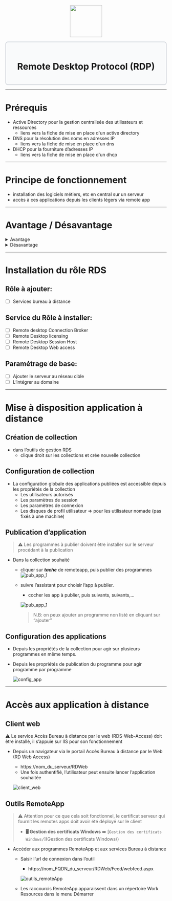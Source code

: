 <div align="center">
  <p align="center">
    <a href="#">
      <img src="https://play-lh.googleusercontent.com/Nn5OzrekbafVDffAGtd_PIivfJCYKJQh9LvQgN8N5kQtLFTwcSh2czK8SmlOnjneaNw" height="100px" />
    </a>
  </p>
</div>

<div style="border: 2px solid #d1d5db; padding: 20px; border-radius: 8px; background-color: #f9fafb;">
  <h1 align="center">Remote Desktop Protocol (RDP)</h1>
</div>

---
# Prérequis

- Active Directory pour la gestion centralisée des utilisateurs et ressources
    - liens vers la fiche de mise en place d'un active directory
- DNS pour la résolution des noms en adresses IP
    - liens vers la fiche de mise en place d'un dns
- DHCP pour la fourniture d’adresses IP
    - liens vers la fiche de mise en place d'un dhcp
---
# Principe de fonctionnement

- installation des logiciels métiers, etc en central sur un serveur
- accès à ces applications depuis les clients légers via remote app
---
# Avantage / Désavantage
   <details>
    <summary>Avantage</summary>
    
   - **Réduction des coûts** d’acquisition du matériel et de maintenance, et de consommation énergétique
    - **Amélioration de la qualité de service**, car simplification du support et du déploiement
   - **Réponse à des contraintes spécifiques**: desserte réseau limitée, milieux hostiles
   - **Accroitre la sécurité** de l’infrastructure en limitant les données locales et la propagation des virus
   </details>
   <details>
    <summary>Désavantage</summary>
    
   - **Augmentation de la criticité des serveurs**. L’incidence de l’indisponibilité de serveurs peut être accrue.
   - **Dépendance à la qualité du réseau** (disponibilité et fiablilité)
   </details>

---
# Installation du rôle RDS
## Rôle à ajouter:

- [ ] Services bureau à distance

## Service du Rôle à installer:

- [ ] Remote desktop Connection Broker
- [ ] Remote Desktop licensing
- [ ] Remote Desktop Session Host
- [ ] Remote Desktop Web access

## Paramétrage de base: 

- [ ] Ajouter le serveur au réseau cible
- [ ] L’intégrer au domaine

---
# Mise à disposition application à distance

## Création de collection

- dans l’outils de gestion RDS
    - clique droit sur les collections et crée nouvelle collection

## Configuration de collection

- La configuration globale des applications publiées est accessible depuis les propriétés de la collection
    - Les utilisateurs autorisés
    - Les paramètres de session
    - Les paramètres de connexion
    - Les disques de profil utilisateur ⇒ pour les utilisateur nomade (pas fixés à une machine)

## Publication d’application
>⚠️ Les programmes à publier doivent être installer sur le serveur procédant à la publication


- Dans la collection souhaité
    - cliquer sur ***tache*** de remoteapp, puis publier des programmes  
        ![pub_app_1](https://gitea.maxflix.xyz/Ichbine/Wiki_Info/raw/branch/main/Windows/Gestion%20serveurs/images/pub_app_1.png)  
    - suivre l’assistant pour choisir l’app à publier.
        - cocher les app à publier, puis suivants, suivants,…
        
        ![pub_app_1](https://gitea.maxflix.xyz/Ichbine/Wiki_Info/raw/branch/main/Windows/Gestion%20serveurs/images/pub_app_2.png)
        
        > N.B: on peux ajouter un programme non listé en cliquant sur “ajouter”


## Configuration des applications

- Depuis les propriétés de la collection pour agir sur plusieurs programmes en même temps.
- Depuis les propriétés de publication du programme pour agir programme par programme
    
    ![config_app](https://gitea.maxflix.xyz/Ichbine/Wiki_Info/raw/branch/main/Windows/Gestion%20serveurs/images/config_app.png)
    
---
# Accès aux application à distance
## Client web
⚠️ Le service Accès Bureau à distance par le web (RDS-Web-Access) doit être installé, il s’appuie sur IIS pour son fonctionnement

- Depuis un navigateur via le portail Accès Bureau à distance par le Web (RD Web Access)
    - https://nom_du_serveur/RDWeb
    - Une fois authentifié, l’utilisateur peut ensuite lancer l’application souhaitée
    
    ![client_web](https://gitea.maxflix.xyz/Ichbine/Wiki_Info/raw/branch/main/Windows/Gestion%20serveurs/images/client_web.png)
    

## Outils RemoteApp
>⚠️ Attention pour ce que cela soit fonctionnel, le certificat serveur qui fournit les remotes apps doit avoir été déployé sur le client
>- **🖥️ Gestion des certificats Windows** ➡️ [`Gestion des certificats Windows/`](Gestion des certificats Windows/)

- Accéder aux programmes RemoteApp et aux services Bureau à distance
    - Saisir l’url de connexion dans l’outil
        - https://nom_FQDN_du_serveur/RDWeb/Feed/webfeed.aspx
        
        ![outils_remoteApp](https://gitea.maxflix.xyz/Ichbine/Wiki_Info/raw/branch/main/Windows/Gestion%20serveurs/images/outils_remoteApp.png)
        
    - Les raccourcis RemoteApp apparaissent dans un répertoire Work Resources dans le menu Démarrer